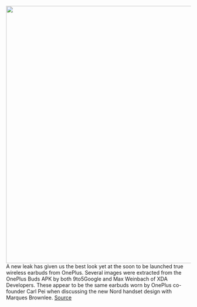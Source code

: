 <img src='https://cdn.vox-cdn.com/thumbor/Cn1FMND0udtTVi8MCCifDLJRmmw=/0x0:1274x768/1200x800/filters:focal(536x283:738x485)/cdn.vox-cdn.com/uploads/chorus_image/image/67080181/oneplus_buds.0.jpg' width='700px' /><br/>
A new leak has given us the best look yet at the soon to be launched true wireless earbuds from OnePlus. Several images were extracted from the OnePlus Buds APK by both 9to5Google and Max Weinbach of XDA Developers. These appear to be the same earbuds worn by OnePlus co-founder Carl Pei when discussing the new Nord handset design with Marques Brownlee.
<a href='https://www.theverge.com/2020/7/20/21330910/oneplus-buds-leak-price-specs-images'> Source <a/>